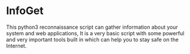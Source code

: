 # InfoGet
This python3 reconnaissance script can gather information about your system and web applications, It is a very basic script with some powerful and very important tools built in which can help you to stay safe on the Internet.

